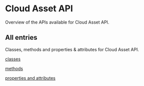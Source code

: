[
This is a templated file. Adding content to this file may result in it being
reverted. Instead, if you want to place additional content, create an
"overview_content.md" file in `docs/` directory. The Sphinx tool will
pick up on the content and merge the content.
]: #

# Cloud Asset API

Overview of the APIs available for Cloud Asset API.

## All entries

Classes, methods and properties & attributes for
Cloud Asset API.

[classes](https://cloud.google.com/python/docs/reference/asset/latest/summary_class.html)

[methods](https://cloud.google.com/python/docs/reference/asset/latest/summary_method.html)

[properties and
attributes](https://cloud.google.com/python/docs/reference/asset/latest/summary_property.html)
